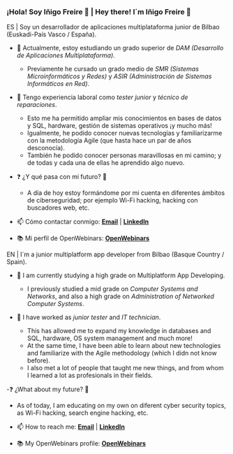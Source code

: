 ### ¡Hola! Soy Iñigo Freire 👋 | Hey there! I´m Iñigo Freire 👋

ES | Soy un desarrollador de aplicaciones multiplataforma junior de Bilbao (Euskadi-País Vasco / España).

- 📓 Actualmente, estoy estudiando un grado superior de *DAM (Desarrollo de Aplicaciones Multiplataforma)*.
  - Previamente he cursado un grado medio de *SMR (Sistemas Microinformáticos y Redes)* y *ASIR (Administración de Sistemas Informáticos en Red)*.

- 👔 Tengo experiencia laboral como *tester junior* y *técnico de reparaciones*.
  - Esto me ha permitido ampliar mis conocimientos en bases de datos y SQL, hardware, gestión de sistemas operativos ¡y mucho más!
  - Igualmente, he podido conocer nuevas tecnologías y familiarizarme con la metodología Agile (que hasta hace un par de años desconocía).
  - También he podido conocer personas maravillosas en mi camino; y de todas y cada una de ellas he aprendido algo nuevo.
 
- ❓ ¿Y qué pasa con mi futuro? 🚀
  - A día de hoy estoy formándome por mi cuenta en diferentes ámbitos de ciberseguridad; por ejemplo Wi-Fi hacking, hacking con buscadores web, etc.

- 📫 Cómo contactar conmigo: **[Email](mailto:inigofreire@proton.me)** | **[LinkedIn](https://https:/www.linkedin.com/in/inigofreire/)**

- 📚 Mi perfil de OpenWebinars: **[OpenWebinars](https://openwebinars.net/@exbKND3o/)**



EN | I´m a junior multiplatform app developer from Bilbao (Basque Country / Spain).

- 📓 I am currently studying a high grade on Multiplatform App Developing.
  - I previously studied a mid grade on *Computer Systems and Networks*, and also a high grade on *Administration of Networked Computer Systems*.

- 👔 I have worked as *junior tester* and *IT technician*.
  - This has allowed me to expand my knowledge in databases and SQL, hardware, OS system management and much more!
  - At the same time, I have been able to learn about new technologies and familiarize with the Agile methodology (which I didn not know before).
  - I also met a lot of people that taught me new things, and from whom I learned a lot as profesionals in their fields.

-❓ ¿What about my future? 🚀
  - As of today, I am educating on my own on diferent cyber security topics, as Wi-Fi hacking, search engine hacking, etc.

- 📫 How to reach me: **[Email](mailto:inigofreire@proton.me)** | **[LinkedIn](https://https:/www.linkedin.com/in/inigofreire/)**

- 📚 My OpenWebinars profile: **[OpenWebinars](https://openwebinars.net/@exbKND3o/)**
